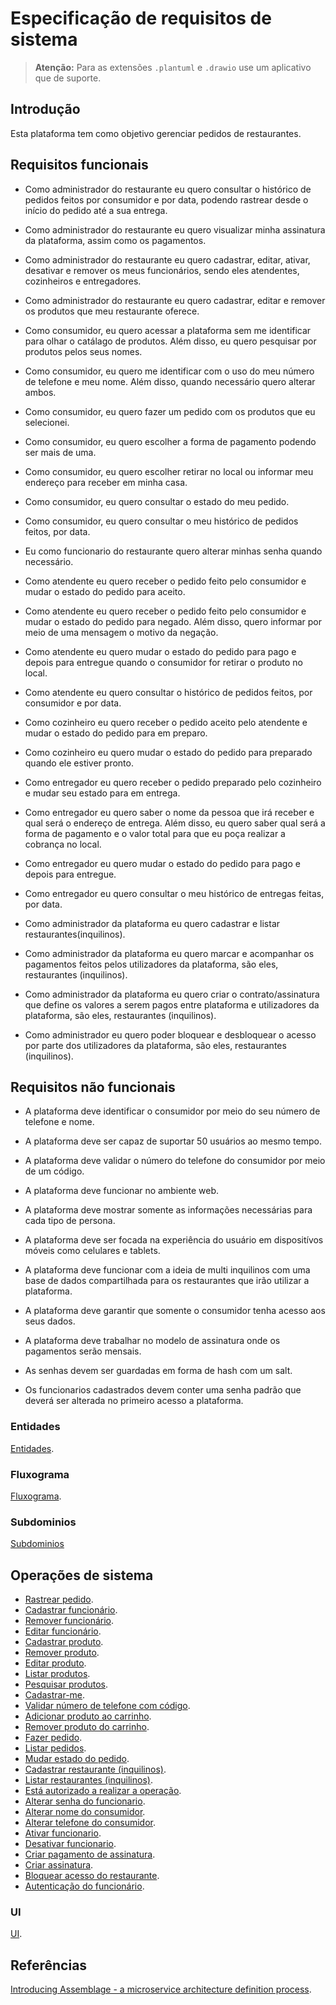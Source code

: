 # Especificação de requisitos de sistema

> **Atenção:** Para as extensões `.plantuml` e `.drawio` use um aplicativo que de suporte.

## Introdução
Esta plataforma tem como objetivo gerenciar pedidos de restaurantes.

## Requisitos funcionais
- Como administrador do restaurante eu quero consultar o histórico de pedidos feitos por consumidor e por data, podendo rastrear desde o início do pedido até a sua entrega.

- Como administrador do restaurante eu quero visualizar minha assinatura da plataforma, assim como os pagamentos.

- Como administrador do restaurante eu quero cadastrar, editar, ativar, desativar e remover os meus funcionários, sendo eles atendentes, cozinheiros e entregadores.

- Como administrador do restaurante eu quero cadastrar, editar e remover os produtos que meu restaurante oferece.

- Como consumidor, eu quero acessar a plataforma sem me identificar para olhar o catálago de produtos. Além disso, eu quero pesquisar por produtos pelos seus nomes.

- Como consumidor, eu quero me identificar com o uso do meu número de telefone e meu nome. Além disso, quando necessário quero alterar ambos.

- Como consumidor, eu quero fazer um pedido com os produtos que eu selecionei.

- Como consumidor, eu quero escolher a forma de pagamento podendo ser mais de uma.

- Como consumidor, eu quero escolher retirar no local ou informar meu endereço para receber em minha casa.

- Como consumidor, eu quero consultar o estado do meu pedido.

- Como consumidor, eu quero consultar o meu histórico de pedidos feitos, por data.

- Eu como funcionario do restaurante quero alterar minhas senha quando necessário.

- Como atendente eu quero receber o pedido feito pelo consumidor e mudar o estado do pedido para aceito.

- Como atendente eu quero receber o pedido feito pelo consumidor e mudar o estado do pedido para negado. Além disso, quero informar por meio de uma mensagem o motivo da negação.


- Como atendente eu quero mudar o estado do pedido para pago e depois para entregue quando o consumidor for retirar o produto no local.

- Como atendente eu quero consultar o histórico de pedidos feitos, por consumidor e por data.

- Como cozinheiro eu quero receber o pedido aceito pelo atendente e mudar o estado do pedido para em preparo.

- Como cozinheiro eu quero mudar o estado do pedido para preparado quando ele estiver pronto.

- Como entregador eu quero receber o pedido preparado pelo cozinheiro e mudar seu estado para em entrega.

- Como entregador eu quero saber o nome da pessoa que irá receber e qual será o endereço de entrega. Além disso, eu quero  saber qual será a forma de pagamento e o valor total para que eu poça realizar a cobrança no local.

- Como entregador eu quero mudar o estado do pedido para pago e depois para entregue.

- Como entregador eu quero consultar o meu histórico de entregas feitas, por data.

- Como administrador da plataforma eu quero cadastrar e listar restaurantes(inquilinos).

- Como administrador da plataforma eu quero marcar e acompanhar os pagamentos feitos pelos utilizadores da plataforma, são eles, restaurantes (inquilinos).

- Como administrador da plataforma eu quero criar o contrato/assinatura que define os valores a serem pagos entre plataforma e utilizadores da plataforma, são eles, restaurantes (inquilinos).

- Como administrador eu quero poder bloquear e desbloquear o acesso por parte dos utilizadores da plataforma, são eles, restaurantes (inquilinos).

## Requisitos não funcionais
- A plataforma deve identificar o consumidor por meio do seu número de telefone e nome.

- A plataforma deve ser capaz de suportar 50 usuários ao mesmo tempo.

- A plataforma deve validar o número do telefone do consumidor por meio de um código.

- A plataforma deve funcionar no ambiente web.

- A plataforma deve mostrar somente as informações necessárias para cada tipo de persona.

- A plataforma deve ser focada na experiência do usuário em dispositívos móveis como celulares e tablets.

- A plataforma deve funcionar com a ideia de multi inquilinos com uma base de dados compartilhada para os restaurantes que irão utilizar a plataforma.

- A plataforma deve garantir que somente o consumidor tenha acesso aos seus dados.

- A plataforma deve trabalhar no modelo de assinatura onde os pagamentos serão mensais.

- As senhas devem ser guardadas em forma de hash com um salt.

- Os funcionarios cadastrados devem conter uma senha padrão que deverá ser alterada no primeiro acesso a plataforma.

### Entidades
[Entidades](./entidades.plantuml).

### Fluxograma
[Fluxograma](./fluxograma.plantuml).

### Subdominios
[Subdominios](./subdominios.plantuml)

## Operações de sistema
- [Rastrear pedido](./comunicacao-entre-servicos/rastrear-pedido.plantuml).
- [Cadastrar funcionário](./comunicacao-entre-servicos/cadastrar-funcionario.plantuml).
- [Remover funcionário](./comunicacao-entre-servicos/remover-funcionario.plantuml).
- [Editar funcionário](./comunicacao-entre-servicos/editar-funcionario.plantuml).
- [Cadastrar produto](./comunicacao-entre-servicos/cadastrar-produto.plantuml).
- [Remover produto](./comunicacao-entre-servicos/remover-produto.plantuml).
- [Editar produto](./comunicacao-entre-servicos/editar-produto.plantuml).
- [Listar produtos](./comunicacao-entre-servicos/listar-produtos.plantuml).
- [Pesquisar produtos](./comunicacao-entre-servicos/pesquisar-produto.plantuml).
- [Cadastrar-me](./comunicacao-entre-servicos/cadastrar-me.plantuml).
- [Validar número de telefone com código](./comunicacao-entre-servicos/validar-numero-de-telefone-com-codigo.plantuml).
- [Adicionar produto ao carrinho](./comunicacao-entre-servicos/adicionar-produto-ao-carrinho.plantuml).
- [Remover produto do carrinho](./comunicacao-entre-servicos/remover-produto-do-carrinho.plantuml).
- [Fazer pedido](./comunicacao-entre-servicos/fazer-pedido.plantuml).
- [Listar pedidos](./comunicacao-entre-servicos/listar-pedidos.plantuml).
- [Mudar estado do pedido](./comunicacao-entre-servicos/mudar-estado-do-pedido.plantuml).
- [Cadastrar restaurante (inquilinos)](./comunicacao-entre-servicos/cadastrar-restaurante.plantuml).
- [Listar restaurantes (inquilinos)](./comunicacao-entre-servicos/listar-restaurantes.plantuml).
- [Está autorizado a realizar a operação](./comunicacao-entre-servicos/esta-autorizado-a-realizar-operacao.plantuml).
- [Alterar senha do funcionario](./comunicacao-entre-servicos/alterar-senha-do-funcionario.plantuml).
- [Alterar nome do consumidor](./comunicacao-entre-servicos/alterar-nome-do-consumidor.plantuml).
- [Alterar telefone do consumidor](./comunicacao-entre-servicos/alterar-telefone-do-consumidor.plantuml).
- [Ativar funcionario](./comunicacao-entre-servicos/ativar-funcionario.plantuml).
- [Desativar funcionario](./comunicacao-entre-servicos/desativar-funcionario.plantuml).
- [Criar pagamento de assinatura](./comunicacao-entre-servicos/criar-pagamento-de-assinatura.plantuml).
- [Criar assinatura](./comunicacao-entre-servicos/criar-assinatura.plantuml).
- [Bloquear acesso do restaurante](./comunicacao-entre-servicos/bloquear-acesso-do-restaurante.plantuml).
- [Autenticação do funcionário](./comunicacao-entre-servicos/autenticacao-do-funcionario.plantuml).

### UI
[UI](./ui.drawio).

## Referências
[Introducing Assemblage - a microservice architecture definition process](https://microservices.io/post/architecture/2023/02/09/assemblage-architecture-definition-process.html#step-2-defining-subdomains).